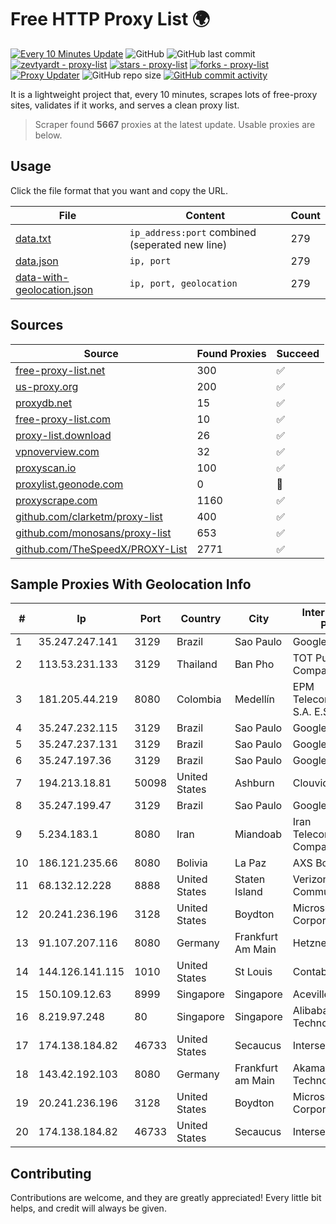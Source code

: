 
# Free HTTP Proxy List 🌍

[![Every 10 Minutes Update](https://github.com/mertguvencli/http-proxy-list/actions/workflows/main.yml/badge.svg?branch=main)](https://github.com/mertguvencli/http-proxy-list/actions/workflows/main.yml)
![GitHub](https://img.shields.io/github/license/mertguvencli/http-proxy-list)
![GitHub last commit](https://img.shields.io/github/last-commit/mertguvencli/http-proxy-list)
[![zevtyardt - proxy-list](https://img.shields.io/static/v1?label=zevtyardt&message=proxy-list&color=blue&logo=github)](https://github.com/zevtyardt/proxy-list "Go to GitHub repo")
[![stars - proxy-list](https://img.shields.io/github/stars/zevtyardt/proxy-list?style=social)](https://github.com/zevtyardt/proxy-list)
[![forks - proxy-list](https://img.shields.io/github/forks/zevtyardt/proxy-list?style=social)](https://github.com/zevtyardt/proxy-list)
[![Proxy Updater](https://github.com/zevtyardt/proxy-list/workflows/Proxy%20Updater/badge.svg)](https://github.com/zevtyardt/proxy-list/actions?query=workflow:"Proxy+Updater")
![GitHub repo size](https://img.shields.io/github/repo-size/zevtyardt/proxy-list)
[![GitHub commit activity](https://img.shields.io/github/commit-activity/m/zevtyardt/proxy-list?logo=commits)](https://github.com/zevtyardt/proxy-list/commits/main)

It is a lightweight project that, every 10 minutes, scrapes lots of free-proxy sites, validates if it works, and serves a clean proxy list.

> Scraper found **5667** proxies at the latest update. Usable proxies are below.

## Usage

Click the file format that you want and copy the URL.

|File|Content|Count|
|----|-------|-----|
|[data.txt](https://raw.githubusercontent.com/mertguvencli/http-proxy-list/main/proxy-list/data.txt)|`ip_address:port` combined (seperated new line)|279|
|[data.json](https://raw.githubusercontent.com/mertguvencli/http-proxy-list/main/proxy-list/data.json)|`ip, port`|279|
|[data-with-geolocation.json](https://raw.githubusercontent.com/mertguvencli/http-proxy-list/main/proxy-list/data-with-geolocation.json)|`ip, port, geolocation`|279|

## Sources

|Source|Found Proxies|Succeed|
|------|-------------|-------|
|[free-proxy-list.net](https://free-proxy-list.net)|300|✅|
|[us-proxy.org](https://www.us-proxy.org)|200|✅|
|[proxydb.net](http://proxydb.net)|15|✅|
|[free-proxy-list.com](https://free-proxy-list.com/?page=&port=&type%5B%5D=http&type%5B%5D=https&up_time=0&search=Search)|10|✅|
|[proxy-list.download](https://www.proxy-list.download/HTTP)|26|✅|
|[vpnoverview.com](https://vpnoverview.com/privacy/anonymous-browsing/free-proxy-servers)|32|✅|
|[proxyscan.io](https://www.proxyscan.io)|100|✅|
|[proxylist.geonode.com](https://proxylist.geonode.com/api/proxy-list?limit=300&page=1&sort_by=lastChecked&sort_type=desc&protocols=http,https)|0|🚫|
|[proxyscrape.com](https://api.proxyscrape.com/v2/?request=displayproxies&protocol=http&timeout=10000&country=all&ssl=all&anonymity=all)|1160|✅|
|[github.com/clarketm/proxy-list](https://raw.githubusercontent.com/clarketm/proxy-list/master/proxy-list-raw.txt)|400|✅|
|[github.com/monosans/proxy-list](https://raw.githubusercontent.com/monosans/proxy-list/main/proxies/http.txt)|653|✅|
|[github.com/TheSpeedX/PROXY-List](https://raw.githubusercontent.com/TheSpeedX/PROXY-List/master/http.txt)|2771|✅|


## Sample Proxies With Geolocation Info

|#|Ip|Port|Country|City|Internet Service Provider|
|-|--|----|-------|----|-------------------------|
|1|35.247.247.141|3129|Brazil|Sao Paulo|Google LLC|
|2|113.53.231.133|3129|Thailand|Ban Pho|TOT Public Company Limited|
|3|181.205.44.219|8080|Colombia|Medellín|EPM Telecomunicaciones S.A. E.S.P.|
|4|35.247.232.115|3129|Brazil|Sao Paulo|Google LLC|
|5|35.247.237.131|3129|Brazil|Sao Paulo|Google LLC|
|6|35.247.197.36|3129|Brazil|Sao Paulo|Google LLC|
|7|194.213.18.81|50098|United States|Ashburn|Clouvider Limited|
|8|35.247.199.47|3129|Brazil|Sao Paulo|Google LLC|
|9|5.234.183.1|8080|Iran|Miandoab|Iran Telecommunication Company PJS|
|10|186.121.235.66|8080|Bolivia|La Paz|AXS Bolivia S. A.|
|11|68.132.12.228|8888|United States|Staten Island|Verizon Communications|
|12|20.241.236.196|3128|United States|Boydton|Microsoft Corporation|
|13|91.107.207.116|8080|Germany|Frankfurt Am Main|Hetzner Online AG|
|14|144.126.141.115|1010|United States|St Louis|Contabo Inc.|
|15|150.109.12.63|8999|Singapore|Singapore|Aceville Pte.ltd|
|16|8.219.97.248|80|Singapore|Singapore|Alibaba (US) Technology Co., Ltd.|
|17|174.138.184.82|46733|United States|Secaucus|Interserver, Inc|
|18|143.42.192.103|8080|Germany|Frankfurt am Main|Akamai Technologies, Inc.|
|19|20.241.236.196|3128|United States|Boydton|Microsoft Corporation|
|20|174.138.184.82|46733|United States|Secaucus|Interserver, Inc|



## Contributing

Contributions are welcome, and they are greatly appreciated! Every
little bit helps, and credit will always be given.

